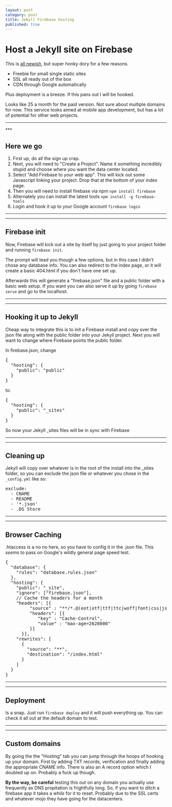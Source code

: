 ```yaml
---
layout: post
category: post
title: Jekyll Firebase hosting
published: true
---
```


# Host a Jekyll site on Firebase #

This is [all newish](https://firebase.google.com/), but super honky dory for a few reasons.

+ Freebie for small single static sites
+ SSL all ready out of the box
+ CDN through Google automatically

Plus deployment is a breeze. If this pans out I will be hooked.

Looks like 25 a month for the paid version. Not sure about multiple domains for now. This service looks aimed at mobile app development, but has a lot of potential for other web projects.

<hr class="rule">
***

## Here we go

1. First up, do all the sign up crap.
2. Next, you will need to "Create a Project". Name it something incredibly stupid and choose where you want the data center located.
3. Select "Add Firebase to your web app". This will kick out some Javascript linking your project. Drop that at the bottom of your index page.
4. Then you will need to install firebase via npm `npm install firebase`
5. Alternately you can install the latest tools `npm install -g firebase-tools`
6. Login and hook it up to your Google account `firebase login`

***
***

## Firebase init

Now, Firebase will kick out a site by itself by just going to your project folder and running `firebase init`.

The prompt will lead you though a few options, but in this case I didn't chose any database info. You can also redirect to the index page, or it will create a basic 404.html if you don't have one set up.

Afterwards this will generate a "firebase.json" file and a public folder with a basic web setup. If you want you can also serve it up by going `firebase serve` and go to the localhost.

***
***

## Hooking it up to Jekyll

Cheap way to integrate this is to init a Firebase install and copy over the json file along with the public folder into your Jekyll project. Next you will want to change where Firebase points the public folder.

In firebase.json, change

<pre>
{
  "hosting": {
    "public": "public"
  }
}
</pre>

to:

<pre>
{
  "hosting": {
    "public": "_sites"
  }
}
</pre>

So now your Jekyll _sites files will be in sync with Firebase

***
***

## Cleaning up

Jekyll will copy over whatever is in the root of the install into the _sites folder, so you can exclude the json file or whatever you chose in the `_config.yml` like so:

<pre>
exclude:
  - CNAME
  - README
  - '*.json'
  - .DS_Store
</pre>

***
***

## Browser Caching

.htaccess is a no no here, so you have to config it in the .json file. This *seems* to pass on Google's wildly general page speed test.

<pre>
{
  "database": {
    "rules": "database.rules.json"
  },
  "hosting": {
    "public": "_site",
    "ignore": ["firebase.json"],
    // Cache the headers for a month
    "headers": [{
         "source" : "**/*.@(eot|otf|ttf|ttc|woff|font|css|js|jpg|jpeg|gif|png|mp4|webm|ogg)",
         "headers": [{
            "key" : "Cache-Control",
            "value" : "max-age=2628000"
         }]
      }],
    "rewrites": [
      {
        "source": "**",
        "destination": "/index.html"
      }
    ]
  }
}
</pre>

***
***

## Deployment

Is a snap. Just run `firebase deploy` and it will push everything up. You can check it all out at the default domain to test.

***
***

## Custom domains

By going the the "Hosting" tab you can jump through the hoops of hooking up your domain. First by adding TXT records, verification and finally adding the appropriate CNAME info. There is also an A record option which I doubled up on. Probably a fuck up though.

**By the way, be careful** testing this out on any domain you actually use frequently as DNS propitation is frightfully long. So, if you want to ditch a firebase app it takes a *while* for it to reset. Probably due to the SSL certs and whatever mojo they have going for the datacenters.

